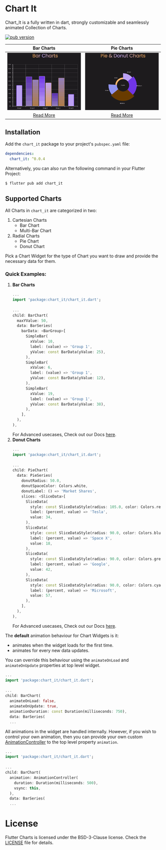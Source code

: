 # Chart It

Chart_It is a fully written in dart, strongly customizable and seamlessly animated Collection of Charts.

[![pub version](https://img.shields.io/badge/pub-v0.0.5-blue?style=for-the-badge&logo=flutter)]()

|                                               Bar Charts                                                |                                               Pie Charts                                                |
|:-------------------------------------------------------------------------------------------------------:|:-------------------------------------------------------------------------------------------------------:|
| ![barcharts](https://github.com/wednesday-solutions/chart_it/raw/dev/pub_images/bar-charts-read-me.gif) | ![piecharts](https://github.com/wednesday-solutions/chart_it/raw/dev/pub_images/pie-charts-read-me.gif) |
|                    [Read More](https://flutter.wednesday.is/charts/guides/bar-chart)                    |               [Read More](https://flutter.wednesday.is/charts/guides/pie-and-donut-chart)               |

## Installation
Add the `chart_it` package to your project's `pubspec.yaml` file:
```yaml
dependencies:
  chart_it: ^0.0.4
```
Alternatively, you can also run the following command in your Flutter Project:
```shell
$ flutter pub add chart_it
```

## Supported Charts
All Charts in `chart_it` are categorized in two:

1. Cartesian Charts
   * Bar Chart
   * Multi-Bar Chart
2. Radial Charts
   * Pie Chart
   * Donut Chart

Pick a Chart Widget for the type of Chart you want to draw and provide the necessary data for them.

### Quick Examples:
1. **Bar Charts**
   ```dart
   ...
   import 'package:chart_it/chart_it.dart';
   
   ...
   child: BarChart(
     maxYValue: 50,
     data: BarSeries(  
       barData: <BarGroup>[
         SimpleBar(  
           xValue: 10,  
           label: (value) => 'Group 1',  
           yValue: const BarData(yValue: 25),  
         ),  
         SimpleBar(  
           xValue: 6,  
           label: (value) => 'Group 1',  
           yValue: const BarData(yValue: 12),  
         ),  
         SimpleBar(  
           xValue: 19,  
           label: (value) => 'Group 1',  
           yValue: const BarData(yValue: 38),  
         ),
       ],  
     ),
   ),
   ```
   For Advanced usecases, Check out our Docs [here](https://flutter.wednesday.is/charts/guides/bar-chart).
2. **Donut Charts**
   ```dart
   ...
   import 'package:chart_it/chart_it.dart';
   
   ...
   child: PieChart(
     data: PieSeries(
       donutRadius: 50.0,  
       donutSpaceColor: Colors.white,  
       donutLabel: () => 'Market Shares',
       slices: <SliceData>[
         SliceData(  
           style: const SliceDataStyle(radius: 105.0, color: Colors.red),  
           label: (percent, value) => 'Tesla',  
           value: 34,  
         ),
         SliceData(  
           style: const SliceDataStyle(radius: 90.0, color: Colors.blueGrey),  
           label: (percent, value) => 'Space X',  
           value: 18,  
         ),
         SliceData(  
           style: const SliceDataStyle(radius: 90.0, color: Colors.green),  
           label: (percent, value) => 'Google',  
           value: 42,  
         ),  
         SliceData(  
           style: const SliceDataStyle(radius: 90.0, color: Colors.cyanAccent),  
           label: (percent, value) => 'Microsoft',  
           value: 57,  
         ),
       ],
     ),
   ),
   ```
   For Advanced usecases, Check out our Docs [here](https://flutter.wednesday.is/charts/guides/pie-and-donut-chart).

The **default** animation behaviour for Chart Widgets is it:
- animates when the widget loads for the first time.
- animates for every new data updates.

You can override this behaviour using the `animateOnLoad` and `animateOnUpdate` properties at top level widget.

```dart
...
import 'package:chart_it/chart_it.dart';
	
...
child: BarChart(
  animateOnLoad: false,
  animateOnUpdate: true,
  animationDuration: const Duration(milliseconds: 750),
  data: BarSeries(
  ...
```

All animations in the widget are handled internally. However, if you wish to control your own animation, then you can provide your own custom [AnimationController](https://api.flutter.dev/flutter/animation/AnimationController-class.html) to the top level property `animation`.

```dart
...
import 'package:chart_it/chart_it.dart';
	
...
child: BarChart(
  animation: AnimationController(
    duration: Duration(milliseconds: 500),
    vsync: this, 
  ),
  data: BarSeries(
  ...
```

# License

Flutter Charts is licensed under the BSD-3-Clause license. Check the [LICENSE](https://github.com/wednesday-solutions/flutter-charts/blob/dev/LICENSE) file for details.